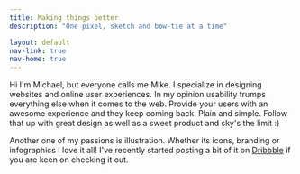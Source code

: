 ```yaml
---
title: Making things better
description: "One pixel, sketch and bow-tie at a time"

layout: default
nav-link: true
nav-home: true
---
```


Hi I'm Michael, but everyone calls me Mike. I specialize in designing websites and online user experiences. In my opinion usability trumps everything else when it comes to the web. Provide your users with an awesome experience and they keep coming back. Plain and simple. Follow that up with great design as well as a sweet product and sky's the limit :)

Another one of my passions is illustration. Whether its icons, branding or infographics I love it all! I've recently started posting a bit of it on <a href="https://dribbble.com/macorlett" target="_blank">Dribbble</a> if you are keen on checking it out.
